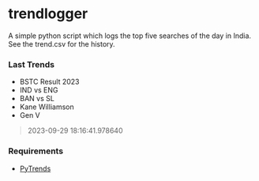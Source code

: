 # trendlogger
A simple python script which logs the top five searches of the day in India.<br>See the trend.csv for the history.<br>

<!-- Last Trends -->
### Last Trends
* BSTC Result 2023
* IND vs ENG
* BAN vs SL
* Kane Williamson
* Gen V
> 2023-09-29 18:16:41.978640

<!-- Requirements -->
### Requirements
* [PyTrends](https://github.com/dreyco676/pytrends)
